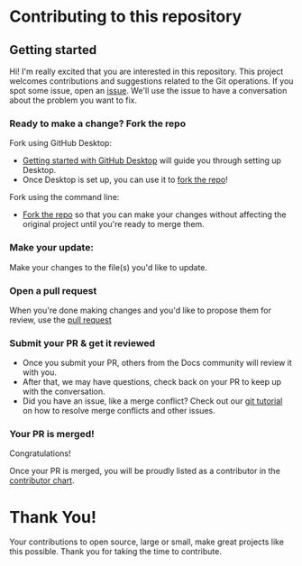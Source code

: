 # Contributing to this repository <!-- omit in toc -->

## Getting started <!-- omit in toc -->

Hi! I'm really excited that you are interested in this repository. This project welcomes contributions and suggestions related to the Git operations.
If you spot some issue, open an [issue](https://github.com/ArunRaj6/git-advanced-commands/issues). We'll use the issue to have a conversation about the problem you want to fix.

### Ready to make a change? Fork the repo

Fork using GitHub Desktop:

- [Getting started with GitHub Desktop](https://docs.github.com/en/desktop/installing-and-configuring-github-desktop/getting-started-with-github-desktop) will guide you through setting up Desktop.
- Once Desktop is set up, you can use it to [fork the repo](https://docs.github.com/en/desktop/contributing-and-collaborating-using-github-desktop/cloning-and-forking-repositories-from-github-desktop)!

Fork using the command line:

- [Fork the repo](https://docs.github.com/en/github/getting-started-with-github/fork-a-repo#fork-an-example-repository) so that you can make your changes without affecting the original project until you're ready to merge them.

### Make your update:
Make your changes to the file(s) you'd like to update.
  
### Open a pull request
When you're done making changes and you'd like to propose them for review, use the [pull request](https://docs.github.com/en/github/collaborating-with-issues-and-pull-requests/creating-a-pull-request)

### Submit your PR & get it reviewed
- Once you submit your PR, others from the Docs community will review it with you.
- After that, we may have questions, check back on your PR to keep up with the conversation.
- Did you have an issue, like a merge conflict? Check out our [git tutorial](https://lab.github.com/githubtraining/managing-merge-conflicts) on how to resolve merge conflicts and other issues.

### Your PR is merged!
Congratulations!

Once your PR is merged, you will be proudly listed as a contributor in the [contributor chart](https://github.com/ArunRaj6/git-advanced-commands/graphs/contributors).


# Thank You!

Your contributions to open source, large or small, make great projects like this possible. Thank you for taking the time to contribute.
